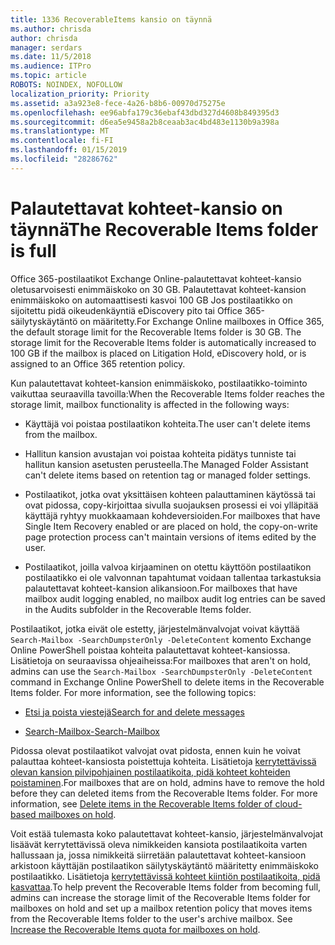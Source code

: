 ```yaml
---
title: 1336 RecoverableItems kansio on täynnä
ms.author: chrisda
author: chrisda
manager: serdars
ms.date: 11/5/2018
ms.audience: ITPro
ms.topic: article
ROBOTS: NOINDEX, NOFOLLOW
localization_priority: Priority
ms.assetid: a3a923e8-fece-4a26-b8b6-00970d75275e
ms.openlocfilehash: ee96abfa179c36ebaf43dbd327d4608b849395d3
ms.sourcegitcommit: d6ea5e9458a2b8ceaab3ac4bd483e1130b9a398a
ms.translationtype: MT
ms.contentlocale: fi-FI
ms.lasthandoff: 01/15/2019
ms.locfileid: "28286762"
---
```

# <a name="the-recoverable-items-folder-is-full"></a><span data-ttu-id="e2530-102">Palautettavat kohteet-kansio on täynnä</span><span class="sxs-lookup"><span data-stu-id="e2530-102">The Recoverable Items folder is full</span></span>

<span data-ttu-id="e2530-p101">Office 365-postilaatikot Exchange Online-palautettavat kohteet-kansio oletusarvoisesti enimmäiskoko on 30 GB. Palautettavat kohteet-kansion enimmäiskoko on automaattisesti kasvoi 100 GB Jos postilaatikko on sijoitettu pidä oikeudenkäyntiä eDiscovery pito tai Office 365-säilytyskäytäntö on määritetty.</span><span class="sxs-lookup"><span data-stu-id="e2530-p101">For Exchange Online mailboxes in Office 365, the default storage limit for the Recoverable Items folder is 30 GB. The storage limit for the Recoverable Items folder is automatically increased to 100 GB if the mailbox is placed on Litigation Hold, eDiscovery hold, or is assigned to an Office 365 retention policy.</span></span>
  
<span data-ttu-id="e2530-105">Kun palautettavat kohteet-kansion enimmäiskoko, postilaatikko-toiminto vaikuttaa seuraavilla tavoilla:</span><span class="sxs-lookup"><span data-stu-id="e2530-105">When the Recoverable Items folder reaches the storage limit, mailbox functionality is affected in the following ways:</span></span>
  
- <span data-ttu-id="e2530-106">Käyttäjä voi poistaa postilaatikon kohteita.</span><span class="sxs-lookup"><span data-stu-id="e2530-106">The user can't delete items from the mailbox.</span></span>
    
- <span data-ttu-id="e2530-107">Hallitun kansion avustajan voi poistaa kohteita pidätys tunniste tai hallitun kansion asetusten perusteella.</span><span class="sxs-lookup"><span data-stu-id="e2530-107">The Managed Folder Assistant can't delete items based on retention tag or managed folder settings.</span></span>
    
- <span data-ttu-id="e2530-108">Postilaatikot, jotka ovat yksittäisen kohteen palauttaminen käytössä tai ovat pidossa, copy-kirjoittaa sivulla suojauksen prosessi ei voi ylläpitää käyttäjä ryhtyy muokkaamaan kohdeversioiden.</span><span class="sxs-lookup"><span data-stu-id="e2530-108">For mailboxes that have Single Item Recovery enabled or are placed on hold, the copy-on-write page protection process can't maintain versions of items edited by the user.</span></span>
    
- <span data-ttu-id="e2530-109">Postilaatikot, joilla valvoa kirjaaminen on otettu käyttöön postilaatikon postilaatikko ei ole valvonnan tapahtumat voidaan tallentaa tarkastuksia palautettavat kohteet-kansion alikansioon.</span><span class="sxs-lookup"><span data-stu-id="e2530-109">For mailboxes that have mailbox audit logging enabled, no mailbox audit log entries can be saved in the Audits subfolder in the Recoverable Items folder.</span></span>
    
<span data-ttu-id="e2530-p102">Postilaatikot, jotka eivät ole estetty, järjestelmänvalvojat voivat käyttää `Search-Mailbox -SearchDumpsterOnly -DeleteContent` komento Exchange Online PowerShell poistaa kohteita palautettavat kohteet-kansiossa. Lisätietoja on seuraavissa ohjeaiheissa:</span><span class="sxs-lookup"><span data-stu-id="e2530-p102">For mailboxes that aren't on hold, admins can use the  `Search-Mailbox -SearchDumpsterOnly -DeleteContent` command in Exchange Online PowerShell to delete items in the Recoverable Items folder. For more information, see the following topics:</span></span> 
  
- [<span data-ttu-id="e2530-112">Etsi ja poista viestejä</span><span class="sxs-lookup"><span data-stu-id="e2530-112">Search for and delete messages</span></span>](https://docs.microsoft.com/office365/securitycompliance/search-for-and-delete-messagesadmin-help)
    
- [<span data-ttu-id="e2530-113">Search-Mailbox-</span><span class="sxs-lookup"><span data-stu-id="e2530-113">Search-Mailbox</span></span>](https://docs.microsoft.com/powershell/module/exchange/mailboxes/Search-Mailbox)
    
<span data-ttu-id="e2530-p103">Pidossa olevat postilaatikot valvojat ovat pidosta, ennen kuin he voivat palauttaa kohteet-kansiosta poistettuja kohteita. Lisätietoja [kerrytettävissä olevan kansion pilvipohjainen postilaatikoita, pidä kohteet kohteiden poistaminen](https://docs.microsoft.com/en-us/office365/securitycompliance/delete-items-in-the-recoverable-items-folder-of-mailboxes-on-hold).</span><span class="sxs-lookup"><span data-stu-id="e2530-p103">For mailboxes that are on hold, admins have to remove the hold before they can deleted items from the Recoverable Items folder. For more information, see [Delete items in the Recoverable Items folder of cloud-based mailboxes on hold](https://docs.microsoft.com/en-us/office365/securitycompliance/delete-items-in-the-recoverable-items-folder-of-mailboxes-on-hold).</span></span>
  
<span data-ttu-id="e2530-p104">Voit estää tulemasta koko palautettavat kohteet-kansio, järjestelmänvalvojat lisäävät kerrytettävissä oleva nimikkeiden kansiota postilaatikoita varten hallussaan ja, jossa nimikkeitä siirretään palautettavat kohteet-kansioon arkistoon käyttäjän postilaatikon säilytyskäytäntö määritetty enimmäiskoko postilaatikko. Lisätietoja [kerrytettävissä kohteet kiintiön postilaatikoita, pidä kasvattaa](https://docs.microsoft.com/office365/securitycompliance/increase-the-recoverable-quota-for-mailboxes-on-hold).</span><span class="sxs-lookup"><span data-stu-id="e2530-p104">To help prevent the Recoverable Items folder from becoming full, admins can increase the storage limit of the Recoverable Items folder for mailboxes on hold and set up a mailbox retention policy that moves items from the Recoverable Items folder to the user's archive mailbox. See [Increase the Recoverable Items quota for mailboxes on hold](https://docs.microsoft.com/office365/securitycompliance/increase-the-recoverable-quota-for-mailboxes-on-hold).</span></span>
  

